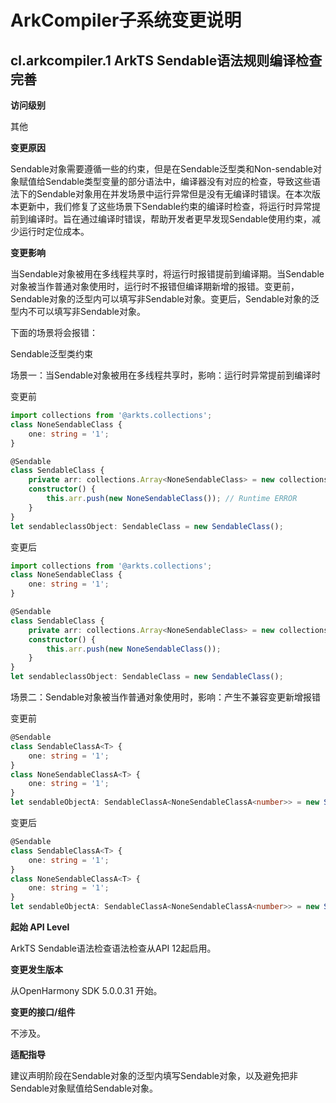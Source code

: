 # ArkCompiler子系统变更说明

## cl.arkcompiler.1 ArkTS Sendable语法规则编译检查完善

**访问级别**

其他

**变更原因**

Sendable对象需要遵循一些的约束，但是在Sendable泛型类和Non-sendable对象赋值给Sendable类型变量的部分语法中，编译器没有对应的检查，导致这些语法下的Sendable对象用在并发场景中运行异常但是没有无编译时错误。在本次版本更新中，我们修复了这些场景下Sendable约束的编译时检查，将运行时异常提前到编译时。旨在通过编译时错误，帮助开发者更早发现Sendable使用约束，减少运行时定位成本。

**变更影响**

当Sendable对象被用在多线程共享时，将运行时报错提前到编译期。当Sendable对象被当作普通对象使用时，运行时不报错但编译期新增的报错。变更前，Sendable对象的泛型内可以填写非Sendable对象。变更后，Sendable对象的泛型内不可以填写非Sendable对象。

下面的场景将会报错：

Sendable泛型类约束

场景一：当Sendable对象被用在多线程共享时，影响：运行时异常提前到编译时

变更前

```ts
import collections from '@arkts.collections';
class NoneSendableClass {
    one: string = '1';
}

@Sendable
class SendableClass {
    private arr: collections.Array<NoneSendableClass> = new collections.Array();
    constructor() {
        this.arr.push(new NoneSendableClass()); // Runtime ERROR
    }
}
let sendableclassObject: SendableClass = new SendableClass();
```

变更后

```ts
import collections from '@arkts.collections';
class NoneSendableClass {
    one: string = '1';
}

@Sendable
class SendableClass {
    private arr: collections.Array<NoneSendableClass> = new collections.Array(); // ArkTS compile-time error
    constructor() {
        this.arr.push(new NoneSendableClass()); 
    }
}
let sendableclassObject: SendableClass = new SendableClass();
```

场景二：Sendable对象被当作普通对象使用时，影响：产生不兼容变更新增报错

变更前

```ts
@Sendable
class SendableClassA<T> {
    one: string = '1';
}
class NoneSendableClassA<T> {
    one: string = '1';
}
let sendableObjectA: SendableClassA<NoneSendableClassA<number>> = new SAendableClassA();
```

变更后

```ts
@Sendable
class SendableClassA<T> {
    one: string = '1';
}
class NoneSendableClassA<T> {
    one: string = '1';
}
let sendableObjectA: SendableClassA<NoneSendableClassA<number>> = new SAendableClassA(); // ArkTS compile-time error
```

**起始 API Level**

ArkTS Sendable语法检查语法检查从API 12起启用。

**变更发生版本**

从OpenHarmony SDK 5.0.0.31 开始。

**变更的接口/组件**

不涉及。

**适配指导**

建议声明阶段在Sendable对象的泛型内填写Sendable对象，以及避免把非Sendable对象赋值给Sendable对象。